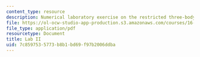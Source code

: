 ```yaml
---
content_type: resource
description: Numerical laboratory exercise on the restricted three-body problem.
file: https://ol-ocw-studio-app-production.s3.amazonaws.com/courses/16-07-dynamics-fall-2009/7c8597535773b8b1bd69f97b2006ddba_MIT16_07F09_lab2.pdf
file_type: application/pdf
resourcetype: Document
title: Lab II
uid: 7c859753-5773-b8b1-bd69-f97b2006ddba
---
```

